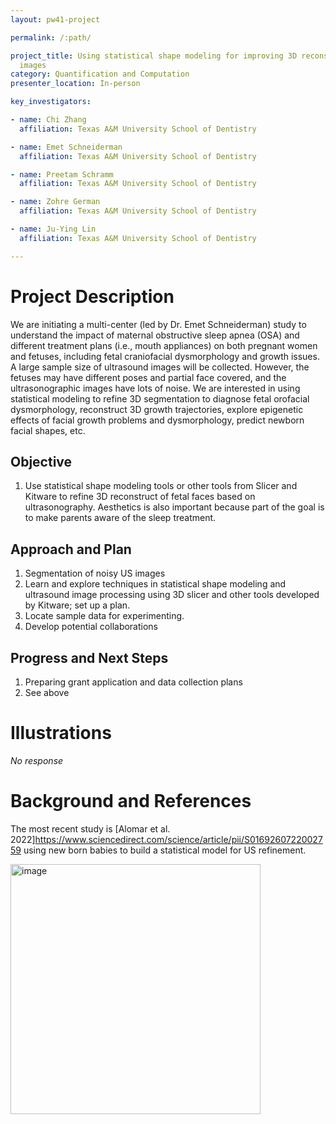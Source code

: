 ```yaml
---
layout: pw41-project

permalink: /:path/

project_title: Using statistical shape modeling for improving 3D reconstruction of fetal ultrasound
  images
category: Quantification and Computation
presenter_location: In-person

key_investigators:

- name: Chi Zhang
  affiliation: Texas A&M University School of Dentistry

- name: Emet Schneiderman
  affiliation: Texas A&M University School of Dentistry

- name: Preetam Schramm
  affiliation: Texas A&M University School of Dentistry

- name: Zohre German
  affiliation: Texas A&M University School of Dentistry

- name: Ju-Ying Lin
  affiliation: Texas A&M University School of Dentistry

---
```


# Project Description

<!-- Add a short paragraph describing the project. -->


We are initiating a multi-center (led by Dr. Emet Schneiderman) study to understand the impact of maternal obstructive sleep apnea (OSA) and different treatment plans (i.e., mouth appliances) on both pregnant women and fetuses, including fetal craniofacial dysmorphology and growth issues. A large sample size of ultrasound images will be collected. However, the fetuses may have different poses and partial face covered, and the ultrasonographic images have lots of noise. We are interested in using statistical modeling to refine 3D segmentation to diagnose fetal orofacial dysmorphology, reconstruct 3D growth trajectories, explore epigenetic effects of facial growth problems and dysmorphology, predict newborn facial shapes, etc. 



## Objective

<!-- Describe here WHAT you would like to achieve (what you will have as end result). -->


1. Use statistical shape modeling tools or other tools from Slicer and Kitware to refine 3D reconstruct of fetal faces based on ultrasonography. Aesthetics is also important because part of the goal is to make parents aware of the sleep treatment.



## Approach and Plan

<!-- Describe here HOW you would like to achieve the objectives stated above. -->


1. Segmentation of noisy US images
2. Learn and explore techniques in statistical shape modeling and ultrasound image processing using 3D slicer and other tools developed by Kitware; set up a plan.
3. Locate sample data for experimenting.
4. Develop potential collaborations




## Progress and Next Steps

<!-- Update this section as you make progress, describing of what you have ACTUALLY DONE.
     If there are specific steps that you could not complete then you can describe them here, too. -->


1. Preparing grant application and data collection plans
2. See above




# Illustrations

<!-- Add pictures and links to videos that demonstrate what has been accomplished. -->


_No response_



# Background and References

<!-- If you developed any software, include link to the source code repository.
     If possible, also add links to sample data, and to any relevant publications. -->


The most recent study is [Alomar et al. 2022]https://www.sciencedirect.com/science/article/pii/S0169260722002759 using new born babies to build a statistical model for US refinement.

<img width="400" alt="image" src="https://github.com/NA-MIC/ProjectWeek/assets/80793828/9a6e617c-23cc-4a9e-a59a-315cdb770796">


